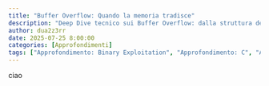 ```yaml
---
title: "Buffer Overflow: Quando la memoria tradisce"
description: "Deep Dive tecnico sui Buffer Overflow: dalla struttura della memoria a esempi di codice in c."
author: dua2z3rr
date: 2025-07-25 8:00:00
categories: [Approfondimenti]
tags: ["Approfondimento: Binary Exploitation", "Approfondimento: C", "Approfondimento: Memory Management"]
---
```


ciao
